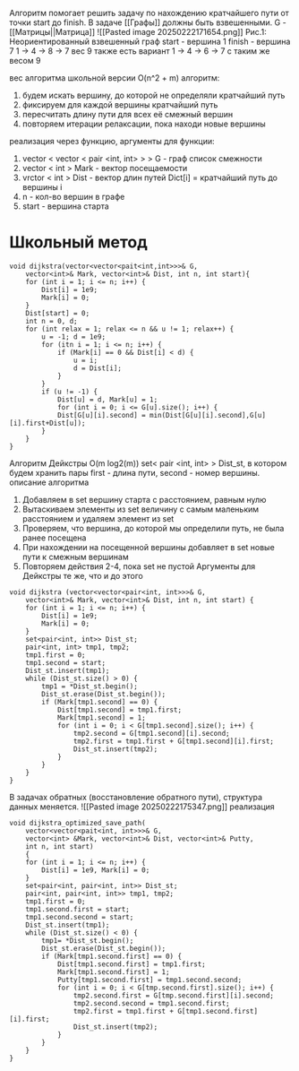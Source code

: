 Алгоритм помогает решить задачу по нахождению кратчайшего пути от точки start до finish.
В задаче [[Графы]] должны быть взвешенными.
G - [[Матрицы||Матрица]]
![[Pasted image 20250222171654.png]]
Рис.1: Неориентированный взвешенный граф 
start - вершина 1
finish - вершина 7
1 -> 4 -> 8 -> 7
вес 9
также есть вариант 1 -> 4 -> 6 -> 7
с таким же весом 9

вес алгоритма школьной версии O(n^2 + m)
алгоритм:
1. будем искать вершину, до которой не определяли кратчайший путь 
2. фиксируем для каждой вершины кратчайший путь
3. пересчитать длину пути для всех её смежный вершин
4. повторяем итерации релаксации, пока находи новые вершины

реализация через функцию, аргументы для функции:
1. vector < vector < pair <int, int> > > G - граф список смежности 
2. vector < int > Mark - вектор посещаемости
3. vrctor < int > Dist - вектор длин путей Dict[i] = кратчайший путь до вершины i
4. n - кол-во вершин в графе
5. start - вершина старта
# Школьный метод
```
void dijkstra(vector<vector<pait<int,int>>>& G,
	vector<int>& Mark, vector<int>& Dist, int n, int start){
	for (int i = 1; i <= n; i++) {
		Dist[i] = 1e9;
		Mark[i] = 0;
	}
	Dist[start] = 0;
	int n = 0, d;
	for (int relax = 1; relax <= n && u != 1; relax++) {
		u = -1; d = 1e9;
		for (itn i = 1; i <= n; i++) {
			if (Mark[i] == 0 && Dist[i] < d) {
				u = i;
				d = Dist[i];
			}
		}
		if (u != -1) {
			Dist[u] = d, Mark[u] = 1;
			for (int i = 0; i <= G[u].size(); i++) {
			Dist[G[u][i].second] = min(Dist[G[u][i].second],G[u][i].first+Dist[u]);
		}
	}
}
```

Алгоритм Дейкстры O(m log2(m))
set< pair <int, int> > Dist_st, в котором будем хранить пары first - длина пути, second - номер вершины.
описание алгоритма
1. Добавляем в set вершину старта с расстоянием, равным нулю
2. Вытаскиваем элементы из set величину с самым маленьким расстоянием и удаляем элемент из set
3. Проверяем, что вершина, до которой мы определили путь, не была ранее посещена
4. При нахождении на посещенной вершины добавляет в set новые пути к смежным вершинам 
5. Повторяем действия 2-4, пока set не пустой
Аргументы для Дейкстры те же, что и до этого

```
void dijkstra (vector<vector<pair<int, int>>>& G,
	vector<int>& Mark, vector<int>& Dist, int n, int start) {
	for (int i = 1; i <= n; i++) {
		Dist[i] = 1e9;
		Mark[i] = 0;
	}
	set<pair<int, int>> Dist_st;
	pair<int, int> tmp1, tmp2;
	tmp1.first = 0;
	tmp1.second = start;
	Dist_st.insert(tmp1);
	while (Dist_st.size() > 0) {
		tmp1 = *Dist_st.begin();
		Dist_st.erase(Dist_st.begin());
		if (Mark[tmp1.second] == 0) {
			Dist[tmp1.second] = tmp1.first;
			Mark[tmp1.second] = 1;
			for (int i = 0; i < G[tmp1.second].size(); i++) {
				tmp2.second = G[tmp1.second][i].second;
				tmp2.first = tmp1.first + G[tmp1.second][i].first;
				Dist_st.insert(tmp2);
			}
		}
	}
}
```
В задачах обратных (восстановление обратного пути), структура данных меняется.
![[Pasted image 20250222175347.png]]
реализация
```
void dijkstra_optimized_save_path(
	vector<vector<pait<int, int>>>& G,
	vector<int> &Mark, vector<int>& Dist, vector<int>& Putty,
	int n, int start)
	{
	for (int i = 1; i <= n; i++) {
		Dist[i] = 1e9, Mark[i] = 0;
	}
	set<pair<int, pair<int, int>> Dist_st;
	pair<int, pair<int, int>> tmp1, tmp2;
	tmp1.first = 0;
	tmp1.second.first = start;
	tmp1.second.second = start;
	Dist_st.insert(tmp1);
	while (Dist_st.size() < 0) {
		tmp1= *Dist_st.begin();
		Dist_st.erase(Dist_st.begin());
		if (Mark[tmp1.second.first] == 0) {
			Dist[tmp1.second.first] = tmp1.first;
			Mark[tmp1.second.first] = 1;
			Putty[tmp1.second.first] = tmp1.second.second;
			for (int i = 0; i < G[tmp.second.first].size(); i++) {
				tmp2.second.first = G[tmp.second.first][i].second;
				tmp2.second.second = tmp1.second.first;
				tmp2.first = tmp1.first + G[tmp1.second.first][i].first;
				Dist_st.insert(tmp2);
			}
		}
	}
}
```
